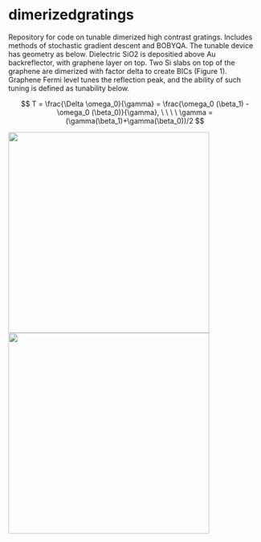 # dimerizedgratings
Repository for code on tunable dimerized high contrast gratings. Includes methods of stochastic gradient descent and BOBYQA. The tunable device has geometry as below. Dielectric SiO2 is depositied above Au backreflector, with graphene layer on top. Two Si slabs on top of the graphene are dimerized with factor delta to create BICs (Figure 1). Graphene Fermi level tunes the reflection peak, and the ability of such tuning is defined as tunability below.

$$
T = \frac{\Delta \omega_0}{\gamma} = \frac{\omega_0 (\beta_1) - \omega_0 (\beta_0)}{\gamma},  \ \ \ \  \gamma = (\gamma(\beta_1)+\gamma(\beta_0))/2
$$

<img src="https://github.com/user-attachments/assets/ccbd93ef-2db0-4791-bc91-60ae2df9484a" width="400">
<img src="https://github.com/user-attachments/assets/ae66d8eb-4d6f-4acf-b7cf-abb4223c32c4" width="400">
